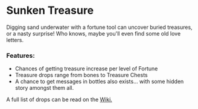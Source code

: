 # Sunken Treasure<!--$headerTitle--><!--$pmc:delete-->

Digging sand underwater with a fortune tool can uncover buried treasures, or a nasty surprise! Who knows, maybe you'll even find some old love letters. <!--$pmc:headerSize-->

### Features:
- Chances of getting treasure increase per level of Fortune
- Treasure drops range from bones to Treasure Chests
- A chance to get messages in bottles also exists... with some hidden story amongst them all.

A full list of drops can be read on the [Wiki.](https://wiki.gm4.co/Sunken_Treasure)
